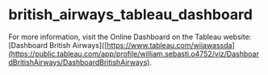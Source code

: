 # british_airways_tableau_dashboard

For more information, visit the Online Dashboard on the Tableau website: [Dashboard British Airways]([https://www.tableau.com/wiiawassda](https://public.tableau.com/app/profile/william.sebasti.o4752/viz/DashboardBritishAirways/DashboardBritishAirways).
